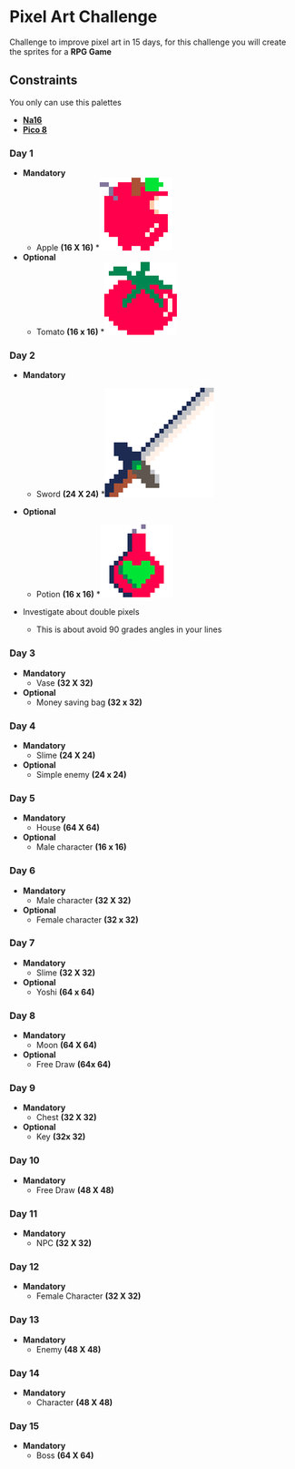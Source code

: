 # Pixel Art Challenge

Challenge to improve pixel art in 15 days, for this challenge you will create the sprites for a **RPG Game**

## Constraints

You only can use this palettes
* **[Na16](https://lospec.com/palette-list/na16)** 
* **[Pico 8](https://lospec.com/palette-list/pico-8)** 

### Day 1
* **Mandatory**
	* Apple **(16 X 16)**
    	*![Alt Text](https://github.com/LatorreDev/Pixel-Art-Challenge/blob/main/Day_1/Apple.png)
* **Optional**
	* Tomato **(16 x 16)**
    	*![Alt Text](https://github.com/LatorreDev/Pixel-Art-Challenge/blob/main/Day_1/Tomato.png)
### Day 2
* **Mandatory**
	* Sword **(24 X 24)**
		*![Alt Text](https://github.com/LatorreDev/Pixel-Art-Challenge/blob/main/Day_2/sword.png)
	
* **Optional**
	* Potion **(16 x 16)**
		*![Alt text](https://github.com/LatorreDev/Pixel-Art-Challenge/blob/main/Day_2/resized-potion-export.png)
* Investigate about double pixels
	* This is about avoid 90 grades angles in your lines
### Day 3
* **Mandatory**
	* Vase **(32 X 32)**
* **Optional**
	* Money saving bag **(32 x 32)** 
### Day 4
* **Mandatory**
	* Slime **(24 X 24)**
* **Optional**
	* Simple enemy **(24 x 24)** 
### Day 5
* **Mandatory**
	* House **(64 X 64)**
* **Optional**
	* Male character **(16 x 16)** 
### Day 6
* **Mandatory**
	* Male character **(32 X 32)**
* **Optional**
	* Female character **(32 x 32)** 
### Day 7
* **Mandatory**
	* Slime **(32 X 32)**
* **Optional**
	* Yoshi **(64 x 64)** 
### Day 8
* **Mandatory**
	* Moon **(64 X 64)**
* **Optional**
	* Free Draw **(64x 64)** 
### Day 9
* **Mandatory**
	* Chest **(32 X 32)**
* **Optional**
	* Key **(32x 32)** 
### Day 10
* **Mandatory**
	* Free Draw **(48 X 48)**
### Day 11
* **Mandatory**
	* NPC **(32 X 32)**
### Day 12
* **Mandatory**
	* Female Character **(32 X 32)**
### Day 13
* **Mandatory**
	* Enemy **(48 X 48)**
### Day 14
* **Mandatory**
	* Character **(48 X 48)**
### Day 15
* **Mandatory**
	* Boss **(64 X 64)**
